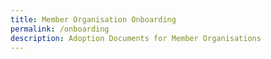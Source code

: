 ```yaml
---
title: Member Organisation Onboarding
permalink: /onboarding
description: Adoption Documents for Member Organisations
---
```

